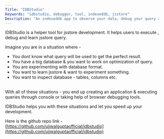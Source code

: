 ```yaml
---
Title: "IDBStudio"
Keywords: "idbstudio, debugger, tool, indexeddb, jsstore"
Description: "An indexeddb app to observe your data, debug your query and much more."
---
```


IDBStudio is a helper tool for jsstore development. It helps users to execute , debug and learn jsstore query.

Imagine you are in a situation where -

* You dont know what query will be used to get the perfect result.
* You have a big database & you want to work on optimization of query.
* You are experimenting with database format.
* You want to learn jsstore & want to experiment something.
* You want to inspect database - tables, columns etc.
  
<br>
With all of these situations - you end up creating an application & executing queries through console or taking help of browser debugging tools. 

IDBStudio helps you with these situations and let you speed up your development.

Here is the github repo link - [https://github.com/ujjwalguptaofficial/idbstudio](https://github.com/ujjwalguptaofficial/idbstudio)



